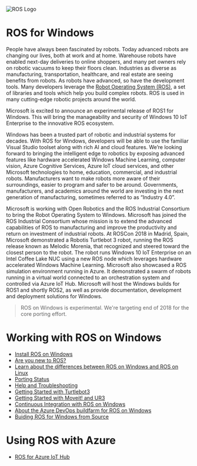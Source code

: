 ![ROS Logo](http://www.ros.org/wp-content/uploads/2013/10/rosorg-logo1.png)

# ROS for Windows
People have always been fascinated by robots. Today advanced robots are changing our lives, both at work and at home. Warehouse robots have enabled next-day deliveries to online shoppers, and many pet owners rely on robotic vacuums to keep their floors clean. 
Industries as diverse as manufacturing, transportation, healthcare, and real estate are seeing benefits from robots. As robots have advanced, so have the development tools. Many developers leverage the [Robot Operating System (ROS)](ros.org), 
a set of libraries and tools which help you build complex robots. ROS is used in many cutting-edge robotic projects around the world. 

Microsoft is excited to announce an experimental release of ROS1 for Windows. This will bring the manageability and security of Windows 10 IoT Enterprise to the innovative ROS ecosystem.

Windows has been a trusted part of robotic and industrial systems for decades. With ROS for Windows, developers will be able to use the familiar Visual Studio toolset along with rich AI and cloud features. 
We’re looking forward to bringing the intelligent edge to robotics by exposing advanced features like hardware accelerated Windows Machine Learning, computer vision, Azure Cognitive Services, Azure IoT cloud services, and other Microsoft technologies to home, education, commercial, and industrial robots. 
Manufacturers want to make robots more aware of their surroundings, easier to program and safer to be around. Governments, manufacturers, and academics around the world are investing in the next generation of manufacturing, sometimes referred to as “Industry 4.0”. 

Microsoft is working with Open Robotics and the ROS Industrial Consortium to bring the Robot Operating System to Windows. Microsoft has joined the ROS Industrial Consortium whose mission is to extend the advanced capabilities of ROS to manufacturing and improve the productivity and return on investment of industrial robots. 
At ROSCon 2018 in Madrid, Spain, Microsoft demonstrated a Robotis Turtlebot 3 robot, running the ROS release known as Melodic Morenia, that recognized and steered toward the closest person to the robot. The robot runs Windows 10 IoT Enterprise on an Intel Coffee Lake NUC using a new ROS node which leverages hardware accelerated Windows Machine Learning. 
Microsoft also showcased a ROS simulation environment running in Azure. It demonstrated a swarm of robots running in a virtual world connected to an orchestration system and controlled via Azure IoT Hub. 
Microsoft will host the Windows builds for ROS1 and shortly ROS2, as well as provide documentation, development and deployment solutions for Windows.

> ROS on Windows is experimental. We're targeting end of 2018 for the core porting effort.

# Working with ROS on Windows
+ [Install ROS on Windows](GettingStarted/Setup.md)
+ [Are you new to ROS?](GettingStarted/NewToROS.md)
+ [Learn about the differences between ROS on Windows and ROS on Linux](GettingStarted/UsingROSonWindows.md)
+ [Porting Status](Porting/PortingStatus.md)
+ [Help and Troubleshooting](GettingStarted/Troubleshooting.md)
+ [Getting Started with Turtlebot3](Turtlebot/Turtlebot3.md)
+ [Getting Started with Moveit! and UR3](Moveit/UR3.md)
+ [Continuous Integration with ROS on Windows](GettingStarted/SetupCI.md)
+ [About the Azure DevOps buildfarm for ROS on Windows](Build/buildfarm.md)
+ [Buiding ROS for Windows from Source](Build/fromsource.md)

# Using ROS with Azure
+ [ROS for Azure IoT Hub](https://github.com/Microsoft/ros_azure_iothub)
